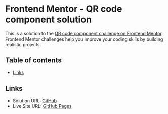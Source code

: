 # Frontend Mentor - QR code component solution

This is a solution to the [QR code component challenge on Frontend Mentor](https://www.frontendmentor.io/challenges/qr-code-component-iux_sIO_H). Frontend Mentor challenges help you improve your coding skills by building realistic projects. 

## Table of contents

- [Links](#links)

## Links

- Solution URL: [GitHub](https://github.com/Papyszoo/QR-code-challenge)
- Live Site URL: [GitHub Pages](https://papyszoo.github.io/QR-code-challenge/)
